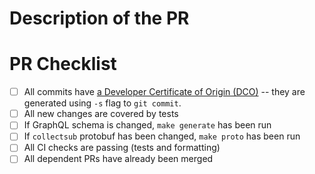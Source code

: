 # Description of the PR

<!-- Please include a summary of the change, including relevant motivation and context. -->

<!-- If this PR fixes an issue, please state this using "Fixes #XYZ" -->

# PR Checklist

- [ ] All commits have [a Developer Certificate of Origin (DCO)](https://wiki.linuxfoundation.org/dco) -- they are generated using `-s` flag to `git commit`.
- [ ] All new changes are covered by tests
- [ ] If GraphQL schema is changed, `make generate` has been run
- [ ] If `collectsub` protobuf has been changed, `make proto` has been run
- [ ] All CI checks are passing (tests and formatting)
- [ ] All dependent PRs have already been merged
